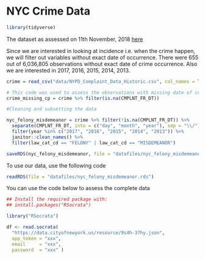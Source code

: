 NYC Crime Data
================

``` r
library(tidyverse)
```

The dataset as assessed on 11th November, 2018 [here](https://data.cityofnewyork.us/Public-Safety/NYPD-Complaint-Data-Historic/qgea-i56i)

Since we are interested in looking at incidence i.e. when the crime happen, we will filter out variables without exact date of occurrence. There were 655 out of 6,036,805 observations without exact date of crime occurrence. Also we are interested in 2017, 2016, 2015, 2014, 2013.

``` r
crime = read_csv("data/NYPD_Complaint_Data_Historic.csv", col_names = TRUE) 

# This code was used to assess the observations with missing date of crime occurrence
crime_missing_cp = crime %>% filter(is.na(CMPLNT_FR_DT))

#Cleaning and subsetting the data

nyc_felony_misdemeanor = crime %>% filter(!is.na(CMPLNT_FR_DT)) %>%
  separate(CMPLNT_FR_DT, into = c("day", "month", "year"), sep = "\\/") %>% 
  filter(year %in% c("2017", "2016", "2015", "2014", "2013")) %>% 
  janitor::clean_names() %>% 
  filter(law_cat_cd == "FELONY" | law_cat_cd == "MISDEMEANOR")

saveRDS(nyc_felony_misdemeanor, file = "datafiles/nyc_felony_misdemeanor.rds")
```

To use our data, use the following code

``` r
readRDS(file = "datafiles/nyc_felony_misdemeanor.rds")
```

You can use the code below to assess the complete data

``` r
## Install the required package with:
## install.packages("RSocrata")

library("RSocrata")

df <- read.socrata(
  "https://data.cityofnewyork.us/resource/9s4h-37hy.json",
  app_token = "xxx",
  email     = "xxx",
  password  = "xxx" )
```
